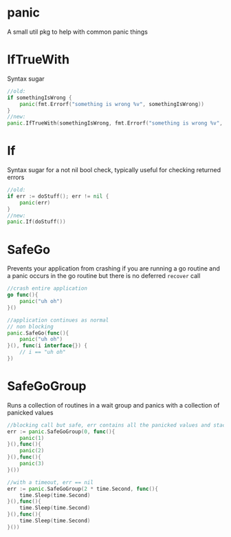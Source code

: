 panic
=====

A small util pkg to help with common panic things

IfTrueWith
==========

Syntax sugar

```go
//old:
if somethingIsWrong {
    panic(fmt.Errorf("something is wrong %v", somethingIsWrong))
}
//new:
panic.IfTrueWith(somethingIsWrong, fmt.Errorf("something is wrong %v", somethingIsWrong))
```

If
==

Syntax sugar for a not nil bool check, typically useful for checking returned errors

```go
//old:
if err := doStuff(); err != nil {
    panic(err)
}
//new:
panic.If(doStuff())
```

SafeGo
======

Prevents your application from crashing if you are running a go routine and a panic occurs in the go routine but there
is no deferred `recover` call

```go
//crash entire application
go func(){
    panic("uh oh")
}()

//application continues as normal
// non blocking
panic.SafeGo(func(){
    panic("uh oh")
}(), func(i interface{}) {
    // i == "uh oh"
})
```

SafeGoGroup
===========

Runs a collection of routines in a wait group and panics with a collection of panicked values

```go
//blocking call but safe, err contains all the panicked values and stack traces for each
err := panic.SafeGoGroup(0, func(){
    panic(1)
}(),func(){
    panic(2)
}(),func(){
    panic(3)
}())

//with a timeout, err == nil
err := panic.SafeGoGroup(2 * time.Second, func(){
    time.Sleep(time.Second)
}(),func(){
    time.Sleep(time.Second)
}(),func(){
    time.Sleep(time.Second)
}())
```